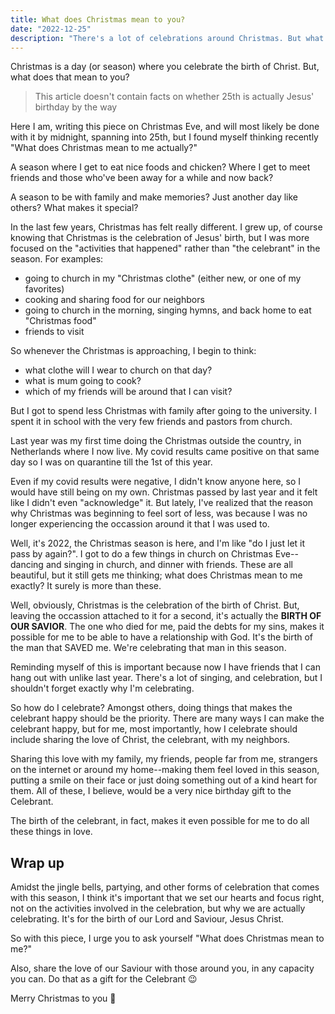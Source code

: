 ```yaml
---
title: What does Christmas mean to you?
date: "2022-12-25"
description: "There's a lot of celebrations around Christmas. But what does Christmas actually mean to you personally?"
---
```


Christmas is a day (or season) where you celebrate the birth of Christ. But, what does that mean to you?

> This article doesn't contain facts on whether 25th is actually Jesus' birthday by the way

Here I am, writing this piece on Christmas Eve, and will most likely be done with it by midnight, spanning into 25th, but I found myself thinking recently "What does Christmas mean to me actually?"

A season where I get to eat nice foods and chicken? Where I get to meet friends and those who've been away for a while and now back?

A season to be with family and make memories? Just another day like others? What makes it special?

In the last few years, Christmas has felt really different. I grew up, of course knowing that Christmas is the celebration of Jesus' birth, but I was more focused on the "activities that happened" rather than "the celebrant" in the season. For examples:

* going to church in my "Christmas clothe" (either new, or one of my favorites)
* cooking and sharing food for our neighbors
* going to church in the morning, singing hymns, and back home to eat "Christmas food"
* friends to visit

So whenever the Christmas is approaching, I begin to think:

* what clothe will I wear to church on that day?
* what is mum going to cook?
* which of my friends will be around that I can visit?

But I got to spend less Christmas with family after going to the university. I spent it in school with the very few friends and pastors from church.

Last year was my first time doing the Christmas outside the country, in Netherlands where I now live. My covid results came positive on that same day so I was on quarantine till the 1st of this year.

Even if my covid results were negative, I didn't know anyone here, so I would have still being on my own. Christmas passed by last year and it felt like I didn't even "acknowledge" it. But lately, I've realized that the reason why Christmas was beginning to feel sort of less, was because I was no longer experiencing the occassion around it that I was used to.

Well, it's 2022, the Christmas season is here, and I'm like "do I just let it pass by again?". I got to do a few things in church on Christmas Eve--dancing and singing in church, and dinner with friends. These are all beautiful, but it still gets me thinking; what does Christmas mean to me exactly? It surely is more than these.

Well, obviously, Christmas is the celebration of the birth of Christ. But, leaving the occassion attached to it for a second, it's actually the **BIRTH OF OUR SAVIOR**. The one who died for me, paid the debts for my sins, makes it possible for me to be able to have a relationship with God. It's the birth of the man that SAVED me. We're celebrating that man in this season.

Reminding myself of this is important because now I have friends that I can hang out with unlike last year. There's a lot of singing, and celebration, but I shouldn't forget exactly why I'm celebrating.

So how do I celebrate? Amongst others, doing things that makes the celebrant happy should be the priority. There are many ways I can make the celebrant happy, but for me, most importantly, how I celebrate should include sharing the love of Christ, the celebrant, with my neighbors.

Sharing this love with my family, my friends, people far from me, strangers on the internet or around my home--making them feel loved in this season, putting a smile on their face or just doing something out of a kind heart for them. All of these, I believe, would be a very nice birthday gift to the Celebrant.

The birth of the celebrant, in fact, makes it even possible for me to do all these things in love.

## Wrap up

Amidst the jingle bells, partying, and other forms of celebration that comes with this season, I think it's important that we set our hearts and focus right, not on the activities involved in the celebration, but why we are actually celebrating. It's for the birth of our Lord and Saviour, Jesus Christ.

So with this piece, I urge you to ask yourself "What does Christmas mean to me?"

Also, share the love of our Saviour with those around you, in any capacity you can. Do that as a gift for the Celebrant 😉

Merry Christmas to you 🎉
